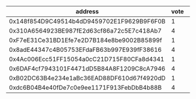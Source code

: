 address|vote|timestamp|signature
---|---|---|---
0x148f854D9C49514b4dD9459702E1F9629B9F6F0B|1|1603204072|0x968c978834c3e01b52d8cdc0e304c380f69c4b331a054463e845f1f12f9fd0f363217ac1dcee19096a8ff39b2baf11b011d76fbb1788dbf9636f0f5f8923010c1c
0x310A6564923BE987fE2d63cf86a72c5E7c418Ab7|4|1603204922|0xed2adfb2d14815b19000eeaaa30e1dbdbf2061b2bc070ffb09af3340e2f0918a04611fadd66897c76bacc57fc26d79198048c9685def58dcacdb9ea3c692dcc11b
0xF7eE31Ce31BD1Efe7e2D7B184e8be9002B85899f|1|1603206683|0xa4d9c2279b1628d5c6dd90e464af8a39eacdeddc3911a4f51b8d3dfed24a91e45a20863925ad804962935aec3389c7da0083b0c6498bba12e8b619a3037b7a291c
0x8adE44347c4B05753EFdaFB63b997E939fF38616|4|1603206863|0x934fa58f34637c56c46a90ecbeaffbdb41de7892d8f3c608e20cb1693c00dcc450eb14f195be2d1d4bb785ab81105d233e58ce2766d97bcb5b158d4afa5404e91b
0x4Ac006Ecc51FF15054a0cC21D715F80CFa8d4341|1|1603207170|0x5fb2ed93dc9a050d773217717899bbf98b4555c4bdbfc73fe2cd64d6ad18e1d56f812402e111632db41032fd8f138b3c7211e65baaa0303bec7ca3441d9ea2511b
0x6DAF4cf7943101F4471dD5B84A8F1209C8cA7946|4|1603207225|0x805b3c3588953f02822300250c33f4baa822f782a187d09cd88398c7325cac227e851cf775ff21914bfc32908c672b8962359690bf3ed80ffb07cc6c78a337ed1c
0xB02DC63B4e234e1aBc36EAD88DF610d67f4920dD|1|1603208912|0x9daf18def9862eb0156255a5a0e9a51e5d4aabe8cfd598899000989c519189ad582b992d3e7f602d90b8104400ff30dd055e2895d52ce6f1888ec9fa6a5a1d671c
0xdc6B04B4e40fDe7c0e9ee1171F913FebDbB4b88B|4|1603210368|0x6db9fe056eaf0ddf0c6c45cdbae70d29c14957dfbbb2aa2cbf9e3336f5d131b3080fc90d21e3e3dc486c8409980c8bd6dc473570daf658dd2b7929d18eebe1f11b
